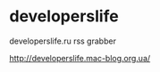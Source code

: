 developerslife
==============

developerslife.ru rss grabber

http://developerslife.mac-blog.org.ua/